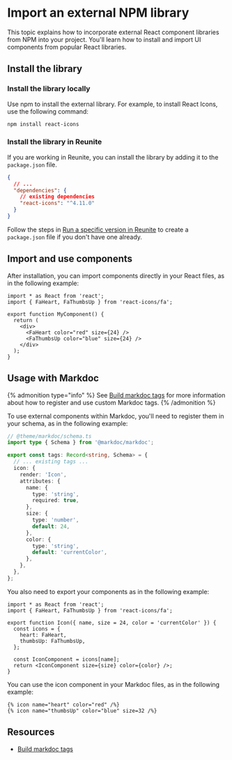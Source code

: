 # Import an external NPM library

This topic explains how to incorporate external React component libraries from NPM into your project.
You'll learn how to install and import UI components from popular React libraries.

## Install the library

### Install the library locally

Use npm to install the external library.
For example, to install React Icons, use the following command:

```bash
npm install react-icons
```

### Install the library in Reunite

If you are working in Reunite, you can install the library by adding it to the `package.json` file.

```json
{
  // ...
  "dependencies": {
    // existing dependencies
    "react-icons": "^4.11.0"
  }
}
```

Follow the steps in [Run a specific version in Reunite](../../setup/how-to/realm-version.md#run-a-specific-version-in-reunite)
to create a `package.json` file if you don't have one already.

## Import and use components

After installation, you can import components directly in your React files, as in the following example:

```tsx
import * as React from 'react';
import { FaHeart, FaThumbsUp } from 'react-icons/fa';

export function MyComponent() {
  return (
    <div>
      <FaHeart color="red" size={24} />
      <FaThumbsUp color="blue" size={24} />
    </div>
  );
}
```

## Usage with Markdoc

{% admonition type="info" %}
See [Build markdoc tags](./build-markdoc-tags.md) for more information about how to register
and use custom Markdoc tags.
{% /admonition %}

To use external components within Markdoc, you'll need to register them in your schema, as in the following example:

```ts {% title="@theme/markdoc/schema.ts" %}
// @theme/markdoc/schema.ts
import type { Schema } from '@markdoc/markdoc';

export const tags: Record<string, Schema> = {
  // ... existing tags ...
  icon: {
    render: 'Icon',
    attributes: {
      name: {
        type: 'string',
        required: true,
      },
      size: {
        type: 'number',
        default: 24,
      },
      color: {
        type: 'string',
        default: 'currentColor',
      },
    },
  },
};
```

You also need to export your components as in the following example:

```tsx {% title="@theme/markdoc/components.ts" %}
import * as React from 'react';
import { FaHeart, FaThumbsUp } from 'react-icons/fa';

export function Icon({ name, size = 24, color = 'currentColor' }) {
  const icons = {
    heart: FaHeart,
    thumbsUp: FaThumbsUp,
  };

  const IconComponent = icons[name];
  return <IconComponent size={size} color={color} />;
}
```

You can use the icon component in your Markdoc files, as in the following example:

```markdoc {% process=false %}
{% icon name="heart" color="red" /%}
{% icon name="thumbsUp" color="blue" size=32 /%}
```

## Resources

- [Build markdoc tags](./build-markdoc-tags.md)

